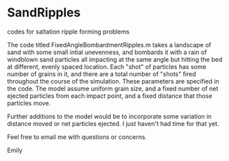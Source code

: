 # SandRipples
codes for saltation ripple forming problems

</p> The code titled FixedAngleBombardmentRipples.m takes a landscape of sand with some small intial unevenness, and bombards it with a rain of windblown sand particles all impacting at the same angle but hitting the bed at different, evenly spaced location. Each "shot" of particles has some number of grains in it, and there are a total number of "shots" fired throughout the course of the simulation. These parameters are specified in the code. The model assume uniform grain size, and a fixed number of net ejected particles from each impact point, and a fixed distance that those particles move.</p>
<p> Further additions to the model would be to incorporate some variation in distance moved or net particles ejected. I just haven't had time for that yet. </p>

<p> Feel free to email me with questions or concerns.</p>
<p> Emily </p>
